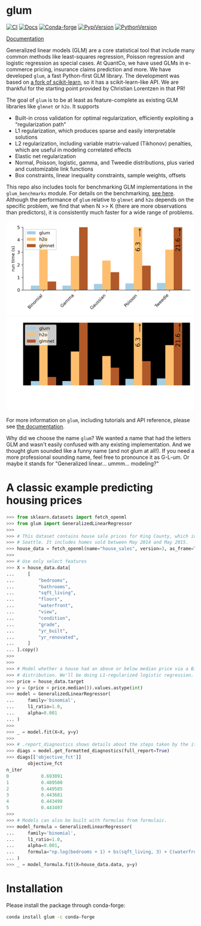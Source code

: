 # glum

[![CI](https://github.com/Quantco/glm_benchmarks/workflows/CI/badge.svg)](https://github.com/Quantco/glum/actions)
[![Docs](https://readthedocs.org/projects/pip/badge/?version=latest&style=flat)](https://glum.readthedocs.io/)
[![Conda-forge](https://img.shields.io/conda/vn/conda-forge/glum?logoColor=white&logo=conda-forge)](https://anaconda.org/conda-forge/glum)
[![PypiVersion](https://img.shields.io/pypi/v/glum.svg?logo=pypi&logoColor=white)](https://pypi.org/project/glum)
[![PythonVersion](https://img.shields.io/pypi/pyversions/glum?logoColor=white&logo=python)](https://pypi.org/project/glum)


[Documentation](https://glum.readthedocs.io/en/latest/)

Generalized linear models (GLM) are a core statistical tool that include many common methods like least-squares regression, Poisson regression and logistic regression as special cases. At QuantCo, we have used GLMs in e-commerce pricing, insurance claims prediction and more. We have developed `glum`, a fast Python-first GLM library. The development was based on [a fork of scikit-learn](https://github.com/scikit-learn/scikit-learn/pull/9405), so it has a scikit-learn-like API. We are thankful for the starting point provided by Christian Lorentzen in that PR!

The goal of `glum` is to be at least as feature-complete as existing GLM libraries like `glmnet` or `h2o`. It supports

* Built-in cross validation for optimal regularization, efficiently exploiting a “regularization path”
* L1 regularization, which produces sparse and easily interpretable solutions
* L2 regularization, including variable matrix-valued (Tikhonov) penalties, which are useful in modeling correlated effects
* Elastic net regularization
* Normal, Poisson, logistic, gamma, and Tweedie distributions, plus varied and customizable link functions
* Box constraints, linear inequality constraints, sample weights, offsets

This repo also includes tools for benchmarking GLM implementations in the `glum_benchmarks` module. For details on the benchmarking, [see here](src/glum_benchmarks/README.md). Although the performance of `glum` relative to `glmnet` and `h2o` depends on the specific problem, we find that when N >> K (there are more observations than predictors), it is consistently much faster for a wide range of problems.

![Performance benchmarks](docs/_static/headline_benchmark.png#gh-light-mode-only)
![Performance benchmarks](docs/_static/headline_benchmark_dark.png#gh-dark-mode-only)

For more information on `glum`, including tutorials and API reference, please see [the documentation](https://glum.readthedocs.io/en/latest/).

Why did we choose the name `glum`? We wanted a name that had the letters GLM and wasn't easily confused with any existing implementation. And we thought glum sounded like a funny name (and not glum at all!). If you need a more professional sounding name, feel free to pronounce it as G-L-um. Or maybe it stands for "Generalized linear... ummm... modeling?"

# A classic example predicting housing prices

```python
>>> from sklearn.datasets import fetch_openml
>>> from glum import GeneralizedLinearRegressor
>>>
>>> # This dataset contains house sale prices for King County, which includes
>>> # Seattle. It includes homes sold between May 2014 and May 2015.
>>> house_data = fetch_openml(name="house_sales", version=3, as_frame=True)
>>>
>>> # Use only select features
>>> X = house_data.data[
...     [
...         "bedrooms",
...         "bathrooms",
...         "sqft_living",
...         "floors",
...         "waterfront",
...         "view",
...         "condition",
...         "grade",
...         "yr_built",
...         "yr_renovated",
...     ]
... ].copy()
>>>
>>>
>>> # Model whether a house had an above or below median price via a Binomial
>>> # distribution. We'll be doing L1-regularized logistic regression.
>>> price = house_data.target
>>> y = (price < price.median()).values.astype(int)
>>> model = GeneralizedLinearRegressor(
...     family='binomial',
...     l1_ratio=1.0,
...     alpha=0.001
... )
>>>
>>> _ = model.fit(X=X, y=y)
>>>
>>> # .report_diagnostics shows details about the steps taken by the iterative solver.
>>> diags = model.get_formatted_diagnostics(full_report=True)
>>> diags[['objective_fct']]
        objective_fct
n_iter               
0            0.693091
1            0.489500
2            0.449585
3            0.443681
4            0.443498
5            0.443497
>>>
>>> # Models can also be built with formulas from formulaic.
>>> model_formula = GeneralizedLinearRegressor(
...     family='binomial',
...     l1_ratio=1.0,
...     alpha=0.001,
...     formula="np.log(bedrooms + 1) + bs(sqft_living, 3) + C(waterfront)"
... )
>>> _ = model_formula.fit(X=house_data.data, y=y)

```

# Installation

Please install the package through conda-forge:
```bash
conda install glum -c conda-forge
```
